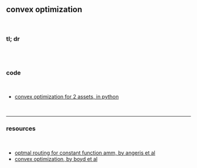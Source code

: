 ## convex optimization

<br>

### tl; dr

<br>

<br>

### code

<br>

* [convex optimization for 2 assets, in python](https://github.com/angeris/cfmm-routing-code)

<br>

---

### resources

<br>

* [optmal routing for constant function amm, by angeris et al](https://angeris.github.io/papers/cfmm-routing.pdf)
* [convex optimization, by boyd et al](https://web.stanford.edu/~boyd/cvxbook/bv_cvxbook.pdf)
